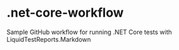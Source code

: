 # .net-core-workflow
Sample GitHub workflow for running .NET Core tests with LiquidTestReports.Markdown 
